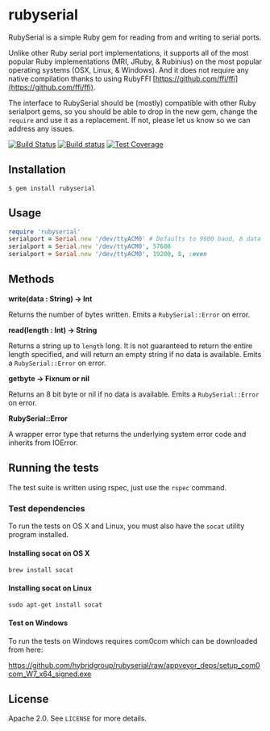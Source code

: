 # rubyserial

RubySerial is a simple Ruby gem for reading from and writing to serial ports.

Unlike other Ruby serial port implementations, it supports all of the most popular Ruby implementations (MRI, JRuby, & Rubinius) on the most popular operating systems (OSX, Linux, & Windows). And it does not require any native compilation thanks to using RubyFFI [https://github.com/ffi/ffi](https://github.com/ffi/ffi).

The interface to RubySerial should be (mostly) compatible with other Ruby serialport gems, so you should be able to drop in the new gem, change the `require` and use it as a replacement. If not, please let us know so we can address any issues.

[![Build Status](https://travis-ci.org/hybridgroup/rubyserial.svg)](https://travis-ci.org/hybridgroup/rubyserial)
[![Build status](https://ci.appveyor.com/api/projects/status/946nlaqy4443vb99/branch/master?svg=true)](https://ci.appveyor.com/project/zankich/rubyserial/branch/master)
[![Test Coverage](https://codeclimate.com/github/hybridgroup/rubyserial/badges/coverage.svg)](https://codeclimate.com/github/hybridgroup/rubyserial/coverage)

## Installation

    $ gem install rubyserial

## Usage

```ruby
require 'rubyserial'
serialport = Serial.new '/dev/ttyACM0' # Defaults to 9600 baud, 8 data bits, and no parity
serialport = Serial.new '/dev/ttyACM0', 57600
serialport = Serial.new '/dev/ttyACM0', 19200, 8, :even
```

## Methods

**write(data : String) -> Int**

Returns the number of bytes written.
Emits a `RubySerial::Error` on error.

**read(length : Int) -> String**

Returns a string up to `length` long. It is not guaranteed to return the entire
length specified, and will return an empty string if no data is
available. Emits a `RubySerial::Error` on error.

**getbyte -> Fixnum or nil**

Returns an 8 bit byte or nil if no data is available.
Emits a `RubySerial::Error` on error.

**RubySerial::Error**

A wrapper error type that returns the underlying system error code and inherits from IOError.

## Running the tests

The test suite is written using rspec, just use the `rspec` command.

### Test dependencies

To run the tests on OS X and Linux, you must also have the `socat` utility program installed.

#### Installing socat on OS X

```
brew install socat
```

#### Installing socat on Linux

```
sudo apt-get install socat
```

#### Test on Windows

To run the tests on Windows requires com0com which can be downloaded from here:

https://github.com/hybridgroup/rubyserial/raw/appveyor_deps/setup_com0com_W7_x64_signed.exe


## License

Apache 2.0. See `LICENSE` for more details.
